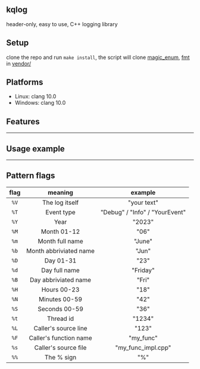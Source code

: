 ## kqlog

header-only, easy to use, C++ logging library

## Setup

clone the repo and run `make install`, the script will clone [magic_enum](https://github.com/Neargye/magic_enum), [fmt](https://github.com/fmtlib/fmt) in [vendor/](https://github.com/Robertkq/kqlog/tree/main/vendor)

## Platforms
* Linux: clang 10.0
* Windows: clang 10.0

## Features
---
## Usage example
---

## Pattern flags
| flag | meaning | example |
| :----: | :-------: | :-------: |
|`%V`|The log itself|"your text"
|`%T`|Event type|"Debug" / "Info" / "YourEvent"
|`%Y`|Year|"2023"|
|`%M`|Month 01-12|"06"|
|`%m`|Month full name|"June"|
|`%b`|Month abbriviated name|"Jun"|
|`%D`|Day 01-31|"23"|
|`%d`|Day full name|"Friday"
|`%B`|Day abbriviated name|"Fri"
|`%H`|Hours 00-23|"18"
|`%N`|Minutes 00-59|"42"
|`%S`|Seconds 00-59|"36"
|`%t`|Thread id|"1234"
|`%L`|Caller's source line|"123"
|`%F`|Caller's function name|"my_func"
|`%s`|Caller's source file|"my_func_impl.cpp"
|`%%`|The % sign|"%"